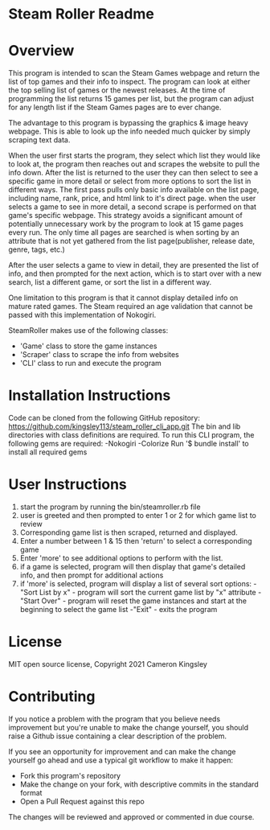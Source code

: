 # Steam Roller Readme

# Overview

This program is intended to scan the Steam Games webpage and return the list of top games and their info to inspect. The program can look at either the top selling list of games or the newest releases. At the time of programming the list returns 15 games per list, but the program can adjust for any length list if the Steam Games pages are to ever change.

The advantage to this program is bypassing the graphics & image heavy webpage. This is able to look up the info needed much quicker by simply scraping text data.

When the user first starts the program, they select which list they would like to look at, the program then reaches out and scrapes the website to pull the info down. After the list is returned to the user they can then select to see a specific game in more detail or select from more options to sort the list in different ways. The first pass pulls only basic info available on the list page, including name, rank, price, and html link to it's direct page. when the user selects a game to see in more detail, a second scrape is performed on that game's specific webpage. This strategy avoids a significant amount of potentially unnecessary work by the program to look at 15 game pages every run. The only time all pages are searched is when sorting by an attribute that is not yet gathered from the list page(publisher, release date, genre, tags, etc.)

After the user selects a game to view in detail, they are presented the list of info, and then prompted for the next action, which is to start over with a new search, list a different game, or sort the list in a different way.

One limitation to this program is that it cannot display detailed info on mature rated games. The Steam required an age validation that cannot be passed with this implementation of Nokogiri.

SteamRoller makes use of the following classes:

- 'Game' class to store the game instances
- 'Scraper' class to scrape the info from websites
- 'CLI' class to run and execute the program

# Installation Instructions

Code can be cloned from the following GitHub repository:
https://github.com/kingsley113/steam_roller_cli_app.git
The bin and lib directories with class definitions are required.
To run this CLI program, the following gems are required:
-Nokogiri
-Colorize
Run '$ bundle install' to install all required gems

# User Instructions

1. start the program by running the bin/steamroller.rb file
2. user is greeted and then prompted to enter 1 or 2 for which game list to review
3. Corresponding game list is then scraped, returned and displayed.
4. Enter a number between 1 & 15 then 'return' to select a corresponding game
5. Enter 'more' to see additional options to perform with the list.
6. if a game is selected, program will then display that game's detailed info, and then prompt for additional actions
7. if 'more' is selected, program will display a list of several sort options:
   -"Sort List by x" - program will sort the current game list by "x" attribute
   -"Start Over" - program will reset the game instances and start at the beginning to select the game list
   -"Exit" - exits the program

# License

MIT open source license, Copyright 2021 Cameron Kingsley

# Contributing

If you notice a problem with the program that you believe needs improvement
but you're unable to make the change yourself, you should raise a Github issue
containing a clear description of the problem.

If you see an opportunity for improvement and can make the change yourself go
ahead and use a typical git workflow to make it happen:

- Fork this program's repository
- Make the change on your fork, with descriptive commits in the standard format
- Open a Pull Request against this repo

The changes will be reviewed and approved or commented in due course.
